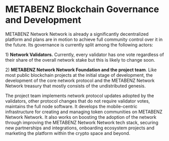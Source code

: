 # METABENZ Blockchain Governance and Development

METABENZ Network Network is already a significantly decentralized platform and plans are in motion to achieve full community control over it in the future. Its governance is currently split among the following actors:

1\) **Network Validators.** Currently, every validator has one vote regardless of their share of the overall network stake but this is likely to change soon.

2\) **METABENZ Network Network Foundation and the project team**. Like most public blockchain projects at the initial stage of development, the development of the core network protocol and the METABENZ Network Network treasury that mostly consists of the undistributed genesis.

The project team implements network protocol updates adopted by the validators, other protocol changes that do not require validator votes, maintains the full node software. It develops the mobile-centric infrastructure for creating and managing token communities on METABENZ Network Network. It also works on boosting the adoption of the network through improving the METABENZ Network Network tech stack, securing new partnerships and integrations, onboarding ecosystem projects and marketing the platform within the crypto space and beyond.
